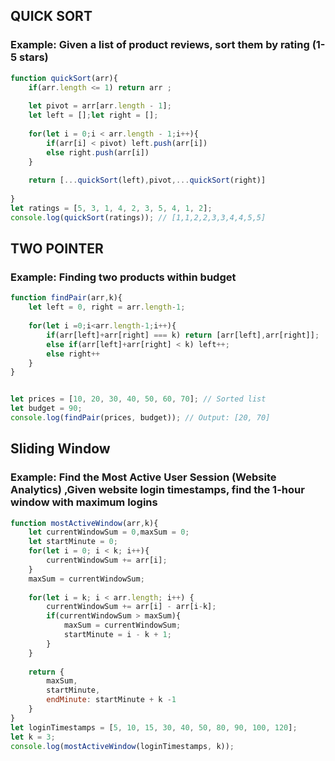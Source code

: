 ## QUICK SORT 
### Example: Given a list of product reviews, sort them by rating (1-5 stars)
```js
function quickSort(arr){
    if(arr.length <= 1) return arr ;
    
    let pivot = arr[arr.length - 1];
    let left = [];let right = [];
    
    for(let i = 0;i < arr.length - 1;i++){
        if(arr[i] < pivot) left.push(arr[i])
        else right.push(arr[i])
    }
    
    return [...quickSort(left),pivot,...quickSort(right)]
    
}
let ratings = [5, 3, 1, 4, 2, 3, 5, 4, 1, 2];
console.log(quickSort(ratings)); // [1,1,2,2,3,3,4,4,5,5]
```

## TWO POINTER
### Example: Finding two products within budget
```js
function findPair(arr,k){
    let left = 0, right = arr.length-1;
    
    for(let i =0;i<arr.length-1;i++){
        if(arr[left]+arr[right] === k) return [arr[left],arr[right]];
        else if(arr[left]+arr[right] < k) left++;
        else right++
    }
}


let prices = [10, 20, 30, 40, 50, 60, 70]; // Sorted list
let budget = 90;
console.log(findPair(prices, budget)); // Output: [20, 70]
```

## Sliding Window
### Example: Find the Most Active User Session (Website Analytics) ,Given website login timestamps, find the 1-hour window with maximum logins
```js
function mostActiveWindow(arr,k){
    let currentWindowSum = 0,maxSum = 0;
    let startMinute = 0;
    for(let i = 0; i < k; i++){
        currentWindowSum += arr[i];
    }
    maxSum = currentWindowSum;
    
    for(let i = k; i < arr.length; i++) {
        currentWindowSum += arr[i] - arr[i-k];
        if(currentWindowSum > maxSum){
            maxSum = currentWindowSum;
            startMinute = i - k + 1;
        }
    }
    
    return {
        maxSum,
        startMinute,
        endMinute: startMinute + k -1
    }
}
let loginTimestamps = [5, 10, 15, 30, 40, 50, 80, 90, 100, 120];
let k = 3;
console.log(mostActiveWindow(loginTimestamps, k));
```
